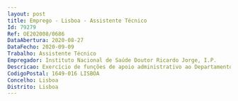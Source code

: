 ```yaml
--- 
layout: post
title: Emprego - Lisboa - Assistente Técnico
Id: 79279
Ref: OE202008/0686
DataAbertura: 2020-08-27
DataFecho: 2020-09-09
Trabalho: Assistente Técnico
Empregador: Instituto Nacional de Saúde Doutor Ricardo Jorge, I.P.
Descricao: Exercício de funções de apoio administrativo ao Departamento de Genética Humana, nomeadamente o Dar entrada a amostras no programa informático do Departamentoo Dar entrada a amostras em base de dados específicas e ou organizar séries de amostraso Apoio às Unidades Laboratoriaiso Apoio ao secretariado (imediato diário)o Receção de produtos biológicos (imediato   diário)o Receção de encomendas (imediato   diário)o Atendimento e encaminhamento de utentes (imediato   diário)o Expediente  (cerca de 2 vezes por dia 11 30 h e às 14 30 h)o Arquivo geral  (relatórios das Unidades   documentos do secretariado  faturas, requisições…)o Pedido de consumo ao armazém central, (mensalmente – entre os dias 1 a 10 de cada mês)o Apoio na biblioteca do centro (arrumação dos periódicos livros, formação de novos elementos do DGH)o Digitalizar termos de responsabilidade (semanalmente) e no fim do mês elaborar a lista para entregar na contabilidadeo Enviar relatórios e pedir os termos quando em faltao Gestão de stocks
CodigoPostal: 1649-016 LISBOA
Concelho: Lisboa
Distrito: Lisboa
--- 
```

